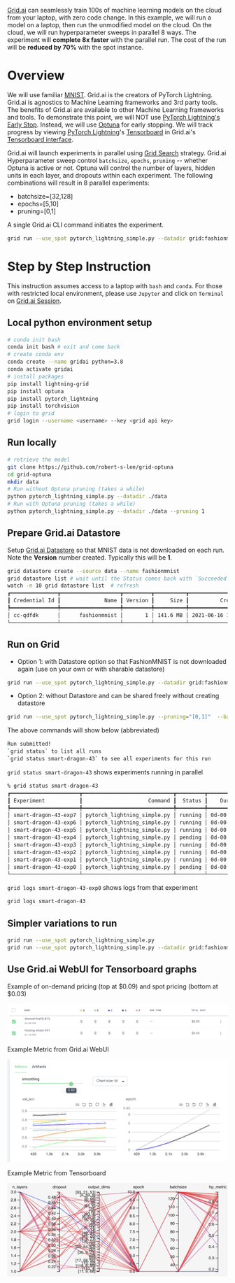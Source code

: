 [Grid.ai](https://www.grid.ai) can seamlessly train 100s of machine learning models on the cloud from your laptop, with zero code change.
In this example, we will run a model on a laptop, then run the unmodified model on the cloud.  On the cloud, we will run hyperparameter sweeps in parallel 8 ways.  The experiment will **complete 8x faster** with the parallel run.  The cost of the run will be **reduced by 70%** with the spot instance.  

# Overview

We will use familiar [MNIST](http://yann.lecun.com/exdb/mnist/).
Grid.ai is the creators of PyTorch Lightning.  Grid.ai is agnostics to Machine Learning frameworks and 3rd party tools.
The benefits of Grid.ai are available to other Machine Learning frameworks and tools.
To demonstrate this point, we will NOT use [PyTorch Lightning's Early Stop](https://medium.com/pytorch/pytorch-lightning-1-3-lightning-cli-pytorch-profiler-improved-early-stopping-6e0ffd8deb29).
Instead, we will use [Optuna](https://optuna.org) for early stopping.
We will track progress by viewing [PyTorch Lightning](https://www.pytorchlightning.ai)'s [Tensorboard](https://pytorch-lightning.readthedocs.io/en/stable/api/pytorch_lightning.loggers.tensorboard.html) in Grid.ai's [Tensorboard interface](https://docs.grid.ai/products/run-run-and-sweep-github-files/metrics-charts#tensorboard).

Grid.ai will launch experiments in parallel using [Grid Search](https://docs.grid.ai/products/run-run-and-sweep-github-files/sweep-syntax) strategy.  Grid.ai Hyperparameter sweep control `batchsize`, `epochs`, `pruning` -- whether Optuna is active or not. Optuna will control the number of layers, hidden units in each layer, and dropouts within each experiment.  The following combinations will result in 8 parallel experiments:

- batchsize=[32,128]
- epochs=[5,10]
- pruning=[0,1]

A single Grid.ai CLI command initiates the experiment.
 
``` bash
grid run --use_spot pytorch_lightning_simple.py --datadir grid:fashionmnist:1 --pruning="[0,1]"  --batchsize="[32,128]" --epochs="[5,10]"
```

# Step by Step Instruction

This instruction assumes access to a laptop with `bash` and `conda`.  For those with restricted local environment, please use `Jupyter` and click on `Terminal` on [Grid.ai Session](https://docs.grid.ai/products/sessions#start-a-session).

## Local python environment setup

```bash
# conda init bash 
conda init bash # exit and come back
# create conda env
conda create --name gridai python=3.8
conda activate gridai
# install packages
pip install lightning-grid
pip install optuna
pip install pytorch_lightning
pip install torchvision
# login to grid
grid login --username <username> --key <grid api key>
```

## Run locally

```bash
# retrieve the model
git clone https://github.com/robert-s-lee/grid-optuna
cd grid-optuna
mkdir data
# Run without Optuna pruning (takes a while)
python pytorch_lightning_simple.py --datadir ./data
# Run with Optuna pruning (takes a while)
python pytorch_lightning_simple.py --datadir ./data --pruning 1
```

## Prepare Grid.ai Datastore 

Setup [Grid.ai Datastore](https://docs.grid.ai/products/global-cli-configs/cli-api/grid-datastores) so that MNIST data is not downloaded on each run.  Note the **Version** number created.  Typically this will be **1**.

```bash
grid datastore create --source data --name fashionmnist 
grid datastore list # wait until the Status comes back with `Succeeded`
watch -n 10 grid datastore list  # refresh 
┏━━━━━━━━━━━━━━━┳━━━━━━━━━━━━━━━━━━━┳━━━━━━━━━┳━━━━━━━━━━┳━━━━━━━━━━━━━━━━━━┳━━━━━━━━━━━┓
┃ Credential Id ┃              Name ┃ Version ┃     Size ┃          Created ┃    Status ┃
┡━━━━━━━━━━━━━━━╇━━━━━━━━━━━━━━━━━━━╇━━━━━━━━━╇━━━━━━━━━━╇━━━━━━━━━━━━━━━━━━╇━━━━━━━━━━━┩
│ cc-qdfdk      │      fashionmnist │       1 │ 141.6 MB │ 2021-06-16 15:13 │ Succeeded │
└───────────────┴───────────────────┴─────────┴──────────┴──────────────────┴───────────┘
```
        
## Run on Grid

- Option 1: with Datastore option so that FashionMNIST is not downloaded again (use on your own or with sharable datastore)  
```bash
grid run --use_spot pytorch_lightning_simple.py --datadir grid:fashionmnist:1 --pruning="[0,1]"  --batchsize="[32,128]" --epochs="[5,10]"
```

- Option 2: without Datastore and can be shared freely without creating datastore 
```bash
grid run --use_spot pytorch_lightning_simple.py --pruning="[0,1]"  --batchsize="[32,128]" --epochs="[5,10]"
```

The above commands will show below (abbreviated)
  
```bash
Run submitted!
`grid status` to list all runs
`grid status smart-dragon-43` to see all experiments for this run
```

`grid status smart-dragon-43` shows experiments running in parallel
  
```bash
% grid status smart-dragon-43
┏━━━━━━━━━━━━━━━━━━━━━━┳━━━━━━━━━━━━━━━━━━━━━━━━━━━━━┳━━━━━━━━━┳━━━━━━━━━━━━━┳━━━━━━━━━━━━━━━━━━━━━━━━━━┳━━━━━━━━━┳━━━━━━━━━━━┳━━━━━━━━┓
┃ Experiment           ┃                     Command ┃  Status ┃    Duration ┃                  datadir ┃ pruning ┃ batchsize ┃ epochs ┃
┡━━━━━━━━━━━━━━━━━━━━━━╇━━━━━━━━━━━━━━━━━━━━━━━━━━━━━╇━━━━━━━━━╇━━━━━━━━━━━━━╇━━━━━━━━━━━━━━━━━━━━━━━━━━╇━━━━━━━━━╇━━━━━━━━━━━╇━━━━━━━━┩
│ smart-dragon-43-exp7 │ pytorch_lightning_simple.py │ running │ 0d-00:07:24 │ /datastores/fashionmnist │       1 │        32 │     10 │
│ smart-dragon-43-exp6 │ pytorch_lightning_simple.py │ running │ 0d-00:07:27 │ /datastores/fashionmnist │       1 │        32 │      5 │
│ smart-dragon-43-exp5 │ pytorch_lightning_simple.py │ running │ 0d-00:07:14 │ /datastores/fashionmnist │       1 │       128 │      5 │
│ smart-dragon-43-exp4 │ pytorch_lightning_simple.py │ pending │ 0d-00:12:52 │ /datastores/fashionmnist │       0 │       128 │      5 │
│ smart-dragon-43-exp3 │ pytorch_lightning_simple.py │ running │ 0d-00:07:13 │ /datastores/fashionmnist │       0 │        32 │     10 │
│ smart-dragon-43-exp2 │ pytorch_lightning_simple.py │ running │ 0d-00:07:03 │ /datastores/fashionmnist │       0 │       128 │     10 │
│ smart-dragon-43-exp1 │ pytorch_lightning_simple.py │ running │ 0d-00:07:02 │ /datastores/fashionmnist │       1 │       128 │     10 │
│ smart-dragon-43-exp0 │ pytorch_lightning_simple.py │ pending │ 0d-00:12:52 │ /datastores/fashionmnist │       0 │        32 │      5 │
└──────────────────────┴─────────────────────────────┴─────────┴─────────────┴──────────────────────────┴─────────┴───────────┴────────┘
```

`grid logs smart-dragon-43-exp0` shows logs from that experiment

```bash
grid logs smart-dragon-43
```
## Simpler variations to run

```bash
grid run --use_spot pytorch_lightning_simple.py
grid run --use_spot pytorch_lightning_simple.py --datadir grid:fashionmnist:1"
```

## Use Grid.ai WebUI for Tensorboard graphs

Example of on-demand pricing (top at $0.09) and spot pricing (bottom at $0.03)

![](images/on-demand-spot-cost.png)

Example Metric from Grid.ai WebUI

![](images/grid-val-acc.png)

Example Metric from Tensorboard

![](images/tensorboard-parallel-coord.png)



